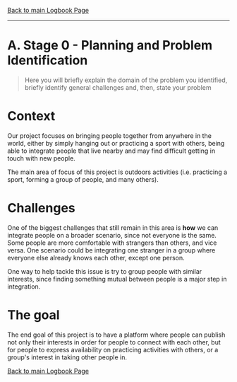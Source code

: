 [Back to main Logbook Page](../hci_logbook.md)

---


# A. Stage 0 - Planning and Problem Identification
>	Here you will briefly explain the domain of the problem you identified, briefly identify general challenges and, then, state your problem

# Context
<!-- [What is the context for your work. What area of application. It can be travelling, pet treatment, shopping. State the overall context and why it is interesting to think about it.] -->

Our project focuses on bringing people together from anywhere in the world, either by simply hanging out or practicing a sport with others, being able to integrate people that live nearby and may find difficult getting in touch with new people. 

The main area of focus of this project is outdoors activities (i.e. practicing a sport, forming a group of people, and many others).

# Challenges
<!-- [What are aspects that remain a challenge? What is difficult to do? What could profit from a more customizable approach?] -->

One of the biggest challenges that still remain in this area is **how** we can integrate people on a broader scenario, since not everyone is the same. Some people are more comfortable with strangers than others, and vice versa. One scenario could be integrating one stranger in a group where everyone else already knows each other, except one person.

One way to help tackle this issue is try to group people with similar interests, since finding something mutual between people is a major step in integration.

# The goal
<!-- [In a short sentence state what is the problem you wish to address] -->
The end goal of this project is to have a platform where people can publish not only their interests in order for people to connect with each other, but for people to express availability on practicing activities with others, or a group's interest in taking other people in.


[Back to main Logbook Page](hci_logbook.md)